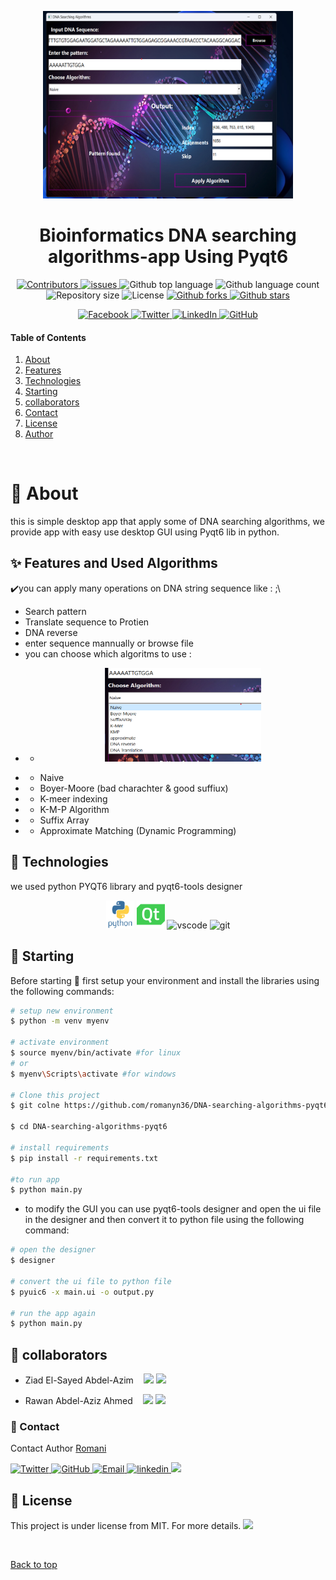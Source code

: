 


<p align="center" id="top"> 
<img src="/images/main.png" alt="x-ray" width="400" height="300" />

</p>

<h1 align="center">Bioinformatics DNA searching algorithms-app Using Pyqt6</h1>

<p align="center">

<!-- contributors -->
<a href="https://github.com/romanyn36/DNA-searching-algorithms-pyqt6/graphs/contributors">

  <img src="https://img.shields.io/github/contributors/romanyn36/DNA-searching-algorithms-pyqt6.svg?style=flat" alt="Contributors" />
  
</a>


<!-- issues -->
<a href="https://github.com/romanyn36/DNA-searching-algorithms-pyqt6/issues">
  <img src="https://img.shields.io/github/issues/romanyn36/DNA-searching-algorithms-pyqt6.svg?style=flat" alt="issues" />
</a>
  
<img alt="Github top language" src="https://img.shields.io/github/languages/top/romanyn36/DNA-searching-algorithms-pyqt6?color=yellow">


  <img alt="Github language count" src="https://img.shields.io/github/languages/count/romanyn36/DNA-searching-algorithms-pyqt6?color=blue">
  

  <img alt="Repository size" src="https://img.shields.io/github/repo-size/romanyn36/DNA-searching-algorithms-pyqt6?color=56BEB8">

  <img alt="License" src="https://img.shields.io/github/license/romanyn36/DNA-searching-algorithms-pyqt6?color=red">


<!-- forks -->
<a href="https://github.com/romanyn36/DNA-searching-algorithms-pyqt6/network/members">

  <img alt="Github forks" src="https://img.shields.io/github/forks/romanyn36/DNA-searching-algorithms-pyqt6.svg?color=cyan" alt="forks"/>
</a>


  

<!-- stars -->
  <a href="https://github.com/romanyn36/DNA-searching-algorithms-pyqt6/stargazers">
  
  <img alt="Github stars" src="https://img.shields.io/github/stars/romanyn36/DNA-searching-algorithms-pyqt6?color=56BEB8"  alt="stars" />

</a>










</p>
<p align="center">
 <a href="https://www.facebook.com/romanyn3/" target="_blank">
  <img src="https://img.shields.io/badge/-Romani-1877F2?style=flat&logo=facebook&logoColor=white" alt="Facebook" />
</a>

<a href="https://twitter.com/romanyn36" target="_blank">
  <img src="https://img.shields.io/badge/-@romanyn36-1DA1F2?style=flat&logo=twitter&logoColor=white" alt="Twitter" />
</a>


<a href="https://www.linkedin.com/in/romanyn36" target="_blank">
  <img src="https://img.shields.io/badge/-@romanyn36-0077B5?style=flat&logo=linkedin&logoColor=white" alt="LinkedIn" />
</a>

<a href="https://github.com/romanyn36" target="_blank">
  <img src="https://img.shields.io/badge/-@romanyn36-181717?style=flat&logo=github&logoColor=white" alt="GitHub" />
</a>
</p>



<!-- TABLE OF CONTENTS -->
#### Table of Contents
  <ol>
    <li><a href="#dart-about">About</a></li>
    <li><a href="#sparkles-features">Features</a></li>
    <li><a href="#rocket-technologies">Technologies</a></li>
    <li><a href="#checkered_flag-starting">Starting</a></li>
    <li><a href="#busts_in_silhouette-collaborators">collaborators</a></li>
    <li><a href="#email-contact">Contact</a></li>
    <li><a href="#memo-license">License</a></li>
    <li><a href="https://github.com/romanyn36" target="_blank">Author</a></li>
  </ol>


<br>

# :dart: About ##

this is simple desktop app that apply some of DNA searching algorithms, we provide app with easy use desktop GUI using Pyqt6 lib in python.


## :sparkles: Features and Used Algorithms ##

:heavy_check_mark:you can apply many operations on DNA string sequence like : ;\
- Search pattern
- Translate sequence to Protien 
- DNA reverse
- enter sequence mannually or browse file 
-  you can choose which algoritms to use :
- - <p align="center" id="top"><img src="/images/algorithms.png" alt="x-ray" width="250" height="150" /></p>
-   - Naive 
- - Boyer-Moore (bad charachter & good suffiux)
- - K-meer indexing
- - K-M-P Algorithm
- -  Suffix Array
- - Approximate Matching (Dynamic Programming)



## :rocket: Technologies ##
we used python PYQT6 library and pyqt6-tools designer 
<p align='center'>
<img src=https://raw.githubusercontent.com/devicons/devicon/master/icons/python/python-original-wordmark.svg width="45" height="45" />



<img src="https://raw.githubusercontent.com/devicons/devicon/master/icons/qt/qt-original.svg" alt="OpenCV" width="45" height="45" />

<img src="https://cdn.jsdelivr.net/gh/devicons/devicon/icons/vscode/vscode-original.svg" alt="vscode" width="45" height="45"/>

<img src="https://cdn.jsdelivr.net/gh/devicons/devicon/icons/git/git-original.svg" alt="git" width="45" height="45"/>


</p>


## :checkered_flag: Starting ##

Before starting :checkered_flag: first setup your environment and install the libraries using the following commands:
```bash
# setup new environment
$ python -m venv myenv

# activate environment 
$ source myenv/bin/activate #for linux
# or
$ myenv\Scripts\activate #for windows 

# Clone this project
$ git colne https://github.com/romanyn36/DNA-searching-algorithms-pyqt6.git

$ cd DNA-searching-algorithms-pyqt6

# install requirements
$ pip install -r requirements.txt

#to run app
$ python main.py

```
- to modify the GUI you can use pyqt6-tools designer and open the ui file in the designer and then convert it to python file using the following command:
```bash
# open the designer 
$ designer

# convert the ui file to python file
$ pyuic6 -x main.ui -o output.py

# run the app again
$ python main.py
```

## :busts_in_silhouette: collaborators ##

- Ziad El-Sayed Abdel-Azim&nbsp;&nbsp;&nbsp;&nbsp;[![](https://img.shields.io/badge/-@zeyadusf-181717?style=flat&logo=github&logoColor=white)](https://github.com/zeyadusf) [![](https://img.shields.io/badge/-Zeyad_Usf-0077B5?style=flat&logo=linkedin&logoColor=white)](https://www.linkedin.com/in/zeyad-usf-360154214/)

 - Rawan Abdel-Aziz Ahmed&nbsp;&nbsp;&nbsp;&nbsp;[![](https://img.shields.io/badge/-@rawanazizsaad-181717?style=flat&logo=github&logoColor=white)](https://github.com/rawanazizsaad) [![](https://img.shields.io/badge/-Email-D14836?style=flat&logo=mail.ru&logoColor=white)](mailto:rawansaad222222@gmail.com)

### :email: Contact ##
Contact Author <a href="https://github.com/romanyn36" target="_blank">Romani</a>


<a href="https://twitter.com/RomaniNasrat" target="_blank">
  <img src="https://img.shields.io/badge/-@romanyn36-1DA1F2?style=flat&logo=twitter&logoColor=white" alt="Twitter" />
</a>



<!-- <a href="https://www.linkedin.com/in/romanyn36" target="_blank">
  <img src="https://img.shields.io/badge/-@romanyn36-0077B5?style=flat&logo=linkedin&logoColor=white" alt="LinkedIn" />
</a> -->

<a href="https://github.com/romanyn36" target="_blank">
  <img src="https://img.shields.io/badge/-@romanyn36-181717?style=flat&logo=github&logoColor=white" alt="GitHub" />
</a>

<a href="mailto:romani.nasrat@gmail.com" target="_blank">
  <img src="https://img.shields.io/badge/-Email-D14836?style=flat&logo=mail.ru&logoColor=white" alt="Email" />
</a>

<a href="https://www.linkedin.com/in/romanyn36/" target="_blank">
    <img src="https://img.shields.io/badge/Connect-Romani-blue.svg?style=flat&logo=linkedin" alt="linkedin"/>
</a>




<a href="https://www.kaggle.com/romanyn36" target="_blank" style="display: inline-block;">
    <img src="https://img.shields.io/badge/Kaggle-Romani-blue.svg?style=flat-square&logo=kaggle" />
</a>
</p>


## :memo: License ##

This project is under license from MIT. For more details. [![](https://img.shields.io/github/license/sourcerer-io/hall-of-fame.svg?colorB=ff0000)](License.md)


&#xa0;

<a href="#top">Back to top</a>


